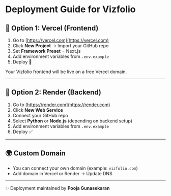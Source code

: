 # Deployment Guide for Vizfolio

## 🚀 Option 1: Vercel (Frontend)
1. Go to [https://vercel.com](https://vercel.com)
2. Click **New Project** → Import your GitHub repo
3. Set **Framework Preset** = Next.js
4. Add environment variables from `.env.example`
5. Deploy 🎉

Your Vizfolio frontend will be live on a free Vercel domain.

---

## 🔧 Option 2: Render (Backend)
1. Go to [https://render.com](https://render.com)
2. Click **New Web Service**
3. Connect your GitHub repo
4. Select **Python** or **Node.js** (depending on backend setup)
5. Add environment variables from `.env.example`
6. Deploy ✅

---

## 🌍 Custom Domain
- You can connect your own domain (example: `vizfolio.com`)
- Add domain in Vercel or Render → Update DNS

---

✨ Deployment maintained by **Pooja Gunasekaran**
